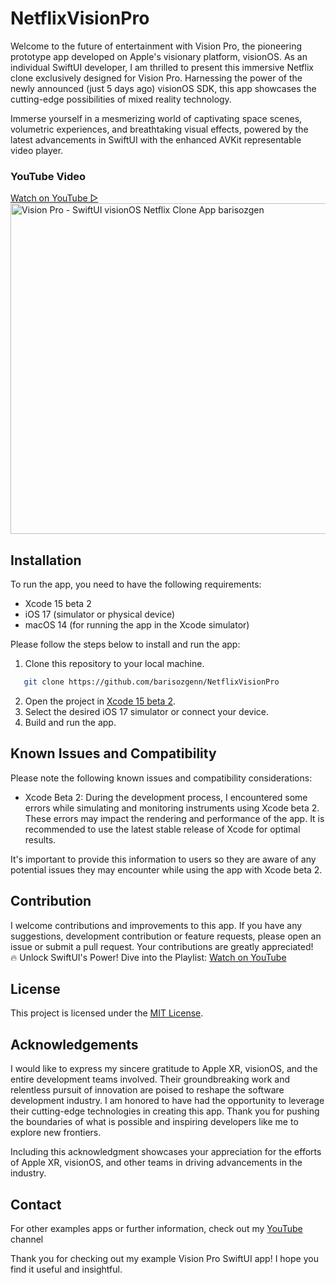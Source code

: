 # NetflixVisionPro


Welcome to the future of entertainment with Vision Pro, the pioneering prototype app developed on Apple's visionary platform, visionOS. As an individual SwiftUI developer, I am thrilled to present this immersive Netflix clone exclusively designed for Vision Pro. Harnessing the power of the newly announced (just 5 days ago) visionOS SDK, this app showcases the cutting-edge possibilities of mixed reality technology.

Immerse yourself in a mesmerizing world of captivating space scenes, volumetric experiences, and breathtaking visual effects, powered by the latest advancements in SwiftUI with the enhanced AVKit representable video player.

### YouTube Video
<a href="https://youtu.be/ofdWweoiqds" target="_blank">
Watch on YouTube ▷
</br>
<img src="https://repository-images.githubusercontent.com/657306985/e1517173-f5ce-4702-8bc4-2bf0644b0297" width="529" title="Vision Pro - SwiftUI visionOS Netflix Clone App barisozgen"/>
</a>

## Installation

To run the app, you need to have the following requirements:

- Xcode 15 beta 2
- iOS 17 (simulator or physical device)
- macOS 14 (for running the app in the Xcode simulator)

Please follow the steps below to install and run the app:

1. Clone this repository to your local machine.
```bash
   git clone https://github.com/barisozgenn/NetflixVisionPro
```
2. Open the project in [Xcode 15 beta 2](https://developer.apple.com/download/applications/).
3. Select the desired iOS 17 simulator or connect your device.
4. Build and run the app.

## Known Issues and Compatibility
Please note the following known issues and compatibility considerations:

- Xcode Beta 2: During the development process, I encountered some errors while simulating and monitoring instruments using Xcode beta 2. These errors may impact the rendering and performance of the app. It is recommended to use the latest stable release of Xcode for optimal results.

It's important to provide this information to users so they are aware of any potential issues they may encounter while using the app with Xcode beta 2.

## Contribution

I welcome contributions and improvements to this app. If you have any suggestions, development contribution or feature requests, please open an issue or submit a pull request. Your contributions are greatly appreciated!
</br>
🔥 Unlock SwiftUI's Power! Dive into the Playlist: 
<a target="_blank" href="https://youtube.com/playlist?list=PLHYoNRMg5NxRpb64Blu3j8iZsFsKmT6s1" title="SwiftUI Playlist - Baris Ozgen">
Watch on YouTube
</a>

## License

This project is licensed under the [MIT License](LICENSE).

## Acknowledgements
I would like to express my sincere gratitude to Apple XR, visionOS, and the entire development teams involved. Their groundbreaking work and relentless pursuit of innovation are poised to reshape the software development industry. I am honored to have had the opportunity to leverage their cutting-edge technologies in creating this app. Thank you for pushing the boundaries of what is possible and inspiring developers like me to explore new frontiers.

Including this acknowledgment showcases your appreciation for the efforts of Apple XR, visionOS, and other teams in driving advancements in the industry.

## Contact

For other examples apps or further information, check out my [YouTube](https://youtube.com/@barisozgen) channel 

Thank you for checking out my example Vision Pro SwiftUI app! I hope you find it useful and insightful.
